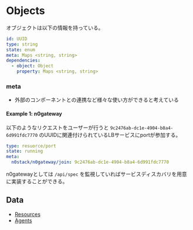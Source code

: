 # Objects

オブジェクトは以下の情報を持っている。

```yaml
id: UUID
type: string
state: enum
meta: Maps <string, string>
dependencies:
  - object: Object
    property: Maps <string, string>
```

### meta

- 外部のコンポーネントとの連携など様々な使い方ができると考えている

#### Example 1: n0gateway

以下のようなリクエストをユーザーが行うと `9c2476ab-dc1e-4904-b8a4-6d991fdc7770` のUUIDに関連付けられているLBサービスにportが参加する。

```yaml
type: resuorce/port
state: running
meta:
  n0stack/n0gateway/join: 9c2476ab-dc1e-4904-b8a4-6d991fdc7770
```

n0gatewayとしては `/api/spec` を監視していればサービスディスカバリを用意に実装することができる。

## Data

- [Resources](resources.md)
- [Agents](agents.md)
